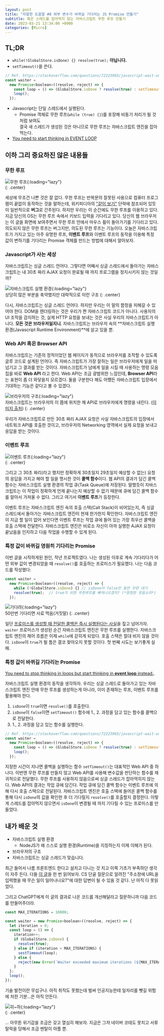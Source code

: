 ```yaml
---
layout: post
title: "자잘한 도움말 #8 외부 변수가 바뀌길 기다리는 JS Promise 만들기"
subtitle: 혹은 스레드를 잡아먹지 않는 자바스크립트 무한 루프 만들기
date: 2023-03-21 13:34:00 +0900
categories: [Micro]
---
```


## TL;DR

- `while(!GlobalStore.isDone) {} resolve(true);` **아닙니다.**
- `setTimeout()`을 쓴다.

```javascript
// Ref. https://stackoverflow.com/questions/72223903/javascript-wait-until-variable-is-set
const waiter =
  new Promise<boolean>((resolve, reject) => {
    const loop = () => (GlobalStore.isDone ? resolve(true) : setTimeout(loop));
    loop();
  });
```

- Javascript는 단일 스레드에서 실행된다.  
  - Promise 객체로 무한 루프(`while (true) {}`)를 포장해 비동기 처리가 될 것 처럼 보여도  
    결국 새 스레드가 생성된 것은 아니므로 무한 루프는 자바스크립트 엔진을 잡아먹는다.
- [You need to start thinking in EVENT LOOP](https://stackoverflow.com/questions/71866925/how-to-run-multiple-infinite-loops-without-blocking-each-other-node-js)

## 이하 그리 중요하진 않은 내용들

### 무한 루프

![무한 루프](https://i.postimg.cc/6qnpJnsj/image.jpg){:loading="lazy"}  
{: .center}

세상에 무조건 나쁜 것은 잘 없다. 무한 루프는 반복문의 잘못된 사용으로 컴퓨터 프로그램이 끝없이 동작하는 것을 말하는데, 위키피디아의 ["같이 보기"](https://ko.wikipedia.org/wiki/%EB%AC%B4%ED%95%9C_%EB%A3%A8%ED%94%84#%EA%B0%99%EC%9D%B4_%EB%B3%B4%EA%B8%B0) 단락에 참조되어 있듯이 일반적으로 **버그**로 간주된다. 하지만 우리는 이 순간에도 무한 루프를 이용하고 있다. 지금 당신의 OS는 무한 루프 속에서 키보드 입력을 기다리고 있다. 당신의 웹 브라우저는 이 글을 화면에 보여주면서 무한 루프 안에서 마우스 휠이 돌아가기를 기다리고 있다. 의도되지 않은 무한 루프는 버그지만, 의도된 무한 루프는 기능이다. 오늘은 자바스크립트가 가지고 있는 아주 유명한 루프, **이벤트 루프**와 이벤트 루프의 동작을 이용해 특정 값이 변하기를 기다리는 Promise 객체를 만드는 방법에 대해서 알아보자.

### Javascript가 사는 세상

자바스크립트는 싱글 스레드 언어다. 그렇다면 어째서 싱글 스레드에서 돌아가는 자바스크립트는 내 30초 짜리 AJAX 요청이 완료될 때 까지 프로그램을 정지시키지 않는 것일까?

![자바스크립트 실행 환경](https://i.postimg.cc/SK06Bwd5/Javascript-Runtime.png){:loading="lazy"}  
상당히 많은 부분을 축약했지만 대략적으로 이런 구조
{: .center}

다시, 자바스크립트는 싱글 스레드 언어다. 하지만 우리는 이 말의 함정을 피해갈 수 있어야 한다. DOM을 렌더링하는 것은 우리가 짠 자바스크립트 코드가 아니다. 사용자의 UI 조작을 감지하는 것, 실제 HTTP 요청을 보내는 것은 사실 우리의 자바스크립트가 아니다. **모든 것은 브라우저일지니**. 자바스크립트는 브라우저 속의 **자바스크립트 실행 환경(Javascript Runtime Environment)**에 살고 있을 뿐.

### Web API 혹은 Browser API

자바스크립트는 기존의 정적이었던 웹 페이지가 동적으로 브라우저를 조작할 수 있도록 글루 코드로 설계된 언어다. 즉 자바스크립트가 가장 잘하는 일은 브라우저에게 일을 떠넘기고 그 결과를 받는 것이다. 자바스크립트가 남에게 일을 시킬 때 사용하는 명령 모음집을 바로 **Web API** 라고 한다. Web API는 조금 광범위한 느낌인데, **Browser API**라는 표현이 좀 더 와닿을지 모르겠다. 둘을 구분한다 해도 어쨌든 자바스크립트 입장에서 기대하는 기능은 같다고 볼 수 있겠다.

![브라우저의 구조](https://i.postimg.cc/dVSFPTGt/browser.png){:loading="lazy"}  
자바스크립트는 브라우저의 이 쯤에 위치한 채 API로 브라우저에게 명령을 내린다. ([이미지 출처](https://web.dev/howbrowserswork/))
{: .center}

우리가 자바스크립트로 만든 30초 짜리 AJAX 요청은 사실 자바스크립트의 입장에서 네트워크 API를 호출한 것이고, 브라우저의 Networking 영역에서 실제 요청을 보내고 응답을 받는 것이다.

### 이벤트 루프

![이벤트 루프](https://i.postimg.cc/3wBQF8Tm/Event-Loop.png){:loading="lazy"}  
{: .center}

그리고 그 30초 짜리(라고 했지만 정확하게 30초일지 29초일지 예상할 수 없는) 요청의 응답을 가지고 해야 할 일을 명시한 것이 **콜백 함수**이다. 웹 API의 결과가 담긴 콜백 함수는 자바스크립트 실행 환경의 작업 큐(Task Queue)에 저장된다. 말했듯이 자바스크립트는 이 작업이 정확하게 언제 끝나는지 예상할 수 없기 때문에 큐에 담긴 콜백 함수를 알아서 가져올 수 없다. 그리고 여기서 **이벤트 루프**가 등장한다.

이벤트 루프는 자바스크립트 엔진 속의 호출 스택(Call Stack)이 비어있는지, 즉 싱글 스레드에서 돌아가는 자바스크립트 엔진이 현재 한가한지 확인한다. 자바스크립트 엔진이 지금 할 일이 없어 보인다면 이벤트 루프는 작업 큐에 들어 있는 가장 최우선 콜백을 호출 스택에 전달한다. 자바스크립트 엔진은 비로소 자신이 아까 실행한 AJAX 요청이 끝났음을 인지하고 다음 작업을 수행할 수 있게 된다.

### 특정 값이 바뀌길 영원히 기다리는 Promise

이번 글을 시작하게된 원인, 작년 프로젝트였다. 나는 생성된 이후로 계속 기다리다가 어떤 외부 값이 변경되었을 때 `resolve()`를 호출하는 프로미스가 필요했다. 나는 다음 코드를 작성했다:

```javascript
const waiter =
  new Promise<boolean>((resolve, reject) => {
    while (!GlobalStore.isDone) {} // isDone이 false인 동안 무한 대기
    resolve(true);  // true가 되면 무한루프를 빠져나오겠지? (*멍청한 웃음소리*)
  });
```

![기다려](https://i.postimg.cc/rs8G3Rfy/20210623-60d2f2c8010ec.gif){:loading="lazy"}  
50만번 기다리면 사료 먹음(거짓말)
{: .center}

일단 [프로미스를 생성할 때 전달한 콜백은 즉시 실행된다는 사실](https://stackoverflow.com/questions/42118900/when-is-the-body-of-a-promise-constructor-callback-executed)을 짚고 넘어가자. `waiter` 프로미스가 생성된 순간 자바스크립트 엔진은 무한 루프를 실행한다. 자바스크립트 엔진의 제어 흐름은 이제 `while`에 갇히게 되었다. 호출 스택은 절대 비지 않을 것이다. `isDone`이 `true`가 될 틈은 결코 찾아오지 못할 것이다. 첫 번째 시도는 보기좋게 실패.

### 특정 값이 바뀌길 기다리는 Promise

[You need to stop thinking in loops but start thinking in **event loop** instead.](https://stackoverflow.com/questions/71866925/how-to-run-multiple-infinite-loops-without-blocking-each-other-node-js).

자바스크립트 실행 환경의 동작을 생각하자. 우리는 싱글 스레드로 돌아가고 있는 자바스크립트 엔진 안에 무한 루프를 생성하는게 아니라, 이미 존재하는 루프, 이벤트 루프를 활용해야 한다.

1. `isDone`이 `true`이면 `resolve()`를 호출한다.
2. `isDone`이 `false`이면 `setTimeout()` 함수에 1., 2. 과정을 담고 있는 함수를 콜백으로 전달한다.
3. 1., 2. 과정을 담고 있는 함수를 실행한다.

```javascript
// Ref. https://stackoverflow.com/questions/72223903/javascript-wait-until-variable-is-set
const waiter =
  new Promise<boolean>((resolve, reject) => {
    const loop = () => (GlobalStore.isDone ? resolve(true) : setTimeout(loop));
    loop();
  });
```

지정한 시간이 지나면 콜백을 실행하는 함수 `setTimeout()`는 대표적인 Web API 중 하나다. 이번엔 무한 루프를 만들지 않고 Web API를 사용해 변수값을 판단하는 함수를 재귀적으로 전달했다. 무한 루프를 사용하지 않음으로써 싱글 스레드가 잡아먹히지 않는다. Web API의 결과는 작업 큐에 담긴다. 작업 큐에 담긴 콜백 함수는 이벤트 루프에 의해 다시 호출 스택으로 전달된다. 자바스크립트 엔진은 호출 스택에 들어온 콜백 함수를 통해 다시 `isDone`의 값을 확인한 후 더 기다릴지 `resolve()`를 호출할지 결정한다. 이렇게 스레드를 잡아먹지 않으면서 `isDone`이 변경될 때 까지 기다릴 수 있는 프로미스를 만들었다.

## 내가 배운 것

- 자바스크립트 실행 환경
  - NodeJS가 왜 스스로 실행 환경(Runtime)을 지칭하는지 이제 이해가 된다.
- 브라우저의 구조
- 자바스크립트는 싱글 스레드가 맞습니다.

최근 들어서 나름 프론트엔드 한다고 설치고 다니는 것 치고 이쪽 기초가 부족하단 생각이 자주 든다. 다들 [이 글](https://d2.naver.com/helloworld/59361)을 한 번 읽어보자. CS 단골 질문으로 알려진 "주소창에 URL을 입력했을 때 무슨 일이 일어나나요?"에 대한 답변이 될 수 있을 것 같다. 난 아직 다 못읽었다.

그리고 ChatGPT에게 이 글의 결과로 나온 코드를 개선해달라고 질문하니까 다음 코드를 만들어주더라.

```javascript
const MAX_ITERATIONS = 10000;

const waiter = new Promise<boolean>((resolve, reject) => {
  let iteration = 0;
  const loop = () => {
    iteration++;
    if (GlobalStore.isDone) {
      resolve(true);
    } else if (iteration < MAX_ITERATIONS) {
      sestTimeout(loop);
    } else {
      reject(new Error(`Waiter exceeded maximum iterations (${MAX_ITERATIONS})`));
    }
  };
  loop();
});
```

기술 발전이란 무섭구나. 아직 취직도 못했는데 벌써 인공지능한테 일자리를 뺏길 위험에 처한 기분...은 아직 안든다.

![히~하](https://i.postimg.cc/vHpXMc1t/2023-04-14-233556.png){:loading="lazy"}  
{: .center}

... 아무튼 위기감을 조금은 갖고 열심히 해보자. 지금은 그저 네이버 코테도 못치고 서류 탈락을 당해서 조금 멘탈이 아플 뿐.
